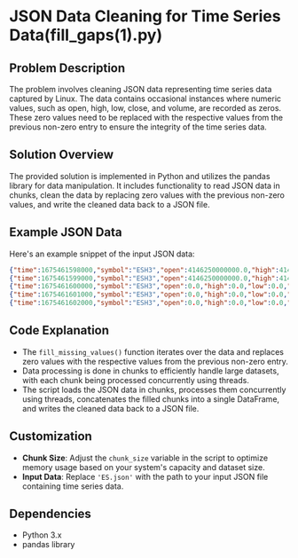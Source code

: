 # JSON Data Cleaning for Time Series Data(fill_gaps(1).py)

## Problem Description
The problem involves cleaning JSON data representing time series data captured by Linux. The data contains occasional instances where numeric values, such as open, high, low, close, and volume, are recorded as zeros. These zero values need to be replaced with the respective values from the previous non-zero entry to ensure the integrity of the time series data.

## Solution Overview
The provided solution is implemented in Python and utilizes the pandas library for data manipulation. It includes functionality to read JSON data in chunks, clean the data by replacing zero values with the previous non-zero values, and write the cleaned data back to a JSON file.

## Example JSON Data
Here's an example snippet of the input JSON data:

```json
{"time":1675461598000,"symbol":"ESH3","open":4146250000000.0,"high":4146250000000.0,"low":4146000000000.0,"close":4146000000000.0,"volume":156.0}
{"time":1675461599000,"symbol":"ESH3","open":4146250000000.0,"high":4146250000000.0,"low":4146000000000.0,"close":4146000000000.0,"volume":3.0}
{"time":1675461600000,"symbol":"ESH3","open":0.0,"high":0.0,"low":0.0,"close":0.0,"volume":0.0}
{"time":1675461601000,"symbol":"ESH3","open":0.0,"high":0.0,"low":0.0,"close":0.0,"volume":0.0}
{"time":1675461602000,"symbol":"ESH3","open":0.0,"high":0.0,"low":0.0,"close":0.0,"volume":0.0}
```
## Code Explanation
- The `fill_missing_values()` function iterates over the data and replaces zero values with the respective values from the previous non-zero entry.
- Data processing is done in chunks to efficiently handle large datasets, with each chunk being processed concurrently using threads.
- The script loads the JSON data in chunks, processes them concurrently using threads, concatenates the filled chunks into a single DataFrame, and writes the cleaned data back to a JSON file.

## Customization
- **Chunk Size**: Adjust the `chunk_size` variable in the script to optimize memory usage based on your system's capacity and dataset size.
- **Input Data**: Replace `'ES.json'` with the path to your input JSON file containing time series data.

## Dependencies
- Python 3.x
- pandas library
